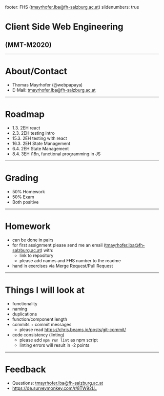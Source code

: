 footer: FHS (tmayrhofer.lba@fh-salzburg.ac.at)
slidenumbers: true

# Client Side Web Engineering

## (MMT-M2020)

---

# About/Contact

- Thomas Mayrhofer (@webpapaya)
- E-Mail: tmayrhofer.lba@fh-salzburg.ac.at

---

# Roadmap

- 1.3. 2EH react
- 2.3. 2EH testing intro
- 15.3. 2EH testing with react
- 16.3. 2EH State Management
- 6.4.  2EH State Management
- 8.4. 3EH i18n, functional programming in JS

---

# Grading

- 50% Homework
- 50% Exam
- Both positive

---

# Homework

- can be done in pairs
- for first assignment please send me an email (tmayrhofer.lba@fh-salzburg.ac.at) with:
  - link to repository
  - please add names and FHS number to the readme
- hand in exercises via Merge Request/Pull Request

----

# Things I will look at

- functionality
- naming
- duplications
- function/component length
- commits + commit messages
  - please read <https://chris.beams.io/posts/git-commit/>
- code consistency (linting)
  - please add `npm run lint` as npm script
  - linting errors will result in -2 points

---

# Feedback

- Questions: tmayrhofer.lba@fh-salzburg.ac.at
- <https://de.surveymonkey.com/r/8TW92LL>







